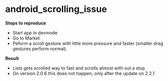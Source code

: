 # android_scrolling_issue

**Steps to reproduce**
- Start app in devmode
- Go to Market
- Peform a scroll gesture with little more pressure and faster (smaller drag gestures perform normal)

**Result**
- Lists gets scrolled way to fast and scrolls almost with out a stop
- On version 2.0.6 this does not happen, only after the update on 2.2.1
